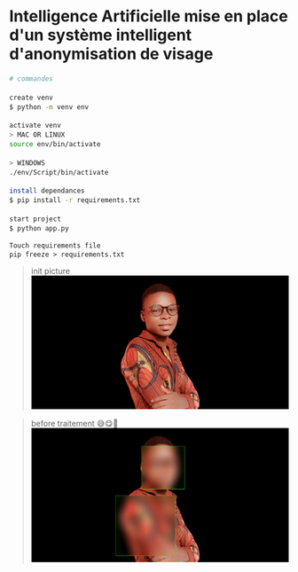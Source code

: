 # Intelligence Artificielle mise en place d'un système intelligent d'anonymisation de visage

```sh
# commandes

create venv
$ python -m venv env

activate venv
> MAC OR LINUX
source env/bin/activate

> WINDOWS
./env/Script/bin/activate

install dependances
$ pip install -r requirements.txt

start project
$ python app.py

```

```
Touch requirements file
pip freeze > requirements.txt
```

> init picture
> ![alt text](https://github.com/MrJivaros/faceanonymizer/blob/main/api/moi.jpg?raw=true)

> before traitement 😅😋🤯
> ![alt text](https://github.com/MrJivaros/faceanonymizer/blob/main/api/pictures/blurred/jiv.jpg?raw=true)
